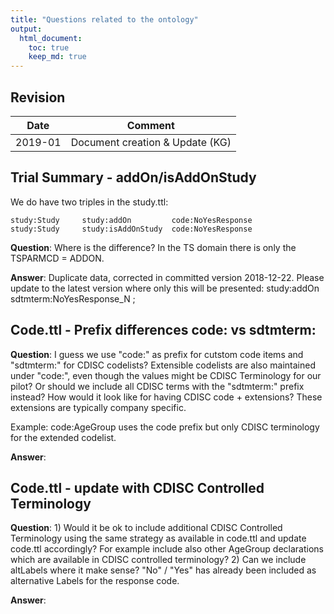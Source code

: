 ```yaml
---
title: "Questions related to the ontology"
output: 
  html_document:
    toc: true
    keep_md: true
---
```



## Revision

Date         | Comment
------------ | ----------------------------
2019-01      | Document creation & Update (KG)


## Trial Summary - addOn/isAddOnStudy

We do have two triples in the study.ttl:

```
study:Study     study:addOn         code:NoYesResponse
study:Study     study:isAddOnStudy  code:NoYesResponse
```

**Question**: Where is the difference? In the TS domain there is only the TSPARMCD = ADDON.

**Answer**:  Duplicate data, corrected in committed version 2018-12-22. Please update to the latest version where only this will be presented:  study:addOn sdtmterm:NoYesResponse_N ;  

## Code.ttl - Prefix differences code: vs sdtmterm:

**Question**: I guess we use "code:" as prefix for cutstom code items and "sdtmterm:" for CDISC codelists? Extensible codelists are also maintained under "code:", even though the values might be CDISC Terminology for our pilot? Or should we include all CDISC terms with the "sdtmterm:" prefix instead? How would it look like for having CDISC code + extensions? These extensions are typically company specific.

Example: code:AgeGroup uses the code prefix but only CDISC terminology for the extended codelist.

**Answer**:

## Code.ttl - update with CDISC Controlled Terminology

**Question**: 1) Would it be ok to include additional CDISC Controlled Terminology using the same strategy as available in code.ttl and update code.ttl accordingly? For example include also other AgeGroup declarations which are available in CDISC controlled terminology? 2) Can we include altLabels where it make sense? "No" / "Yes" has already been included as alternative Labels for the response code.

**Answer**:
